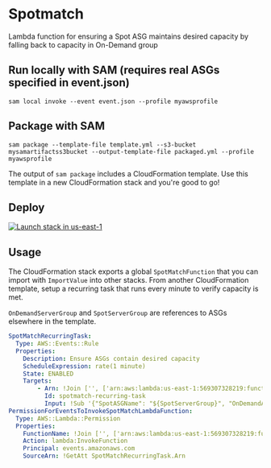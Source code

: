 # Spotmatch

Lambda function for ensuring a Spot ASG maintains desired capacity by falling back to capacity in On-Demand group

## Run locally with SAM (requires real ASGs specified in event.json)

```
sam local invoke --event event.json --profile myawsprofile
```

## Package with SAM

```
sam package --template-file template.yml --s3-bucket mysamartifactss3bucket --output-template-file packaged.yml --profile myawsprofile
```

The output of `sam package` includes a CloudFormation template. Use this template in a new CloudFormation stack and you're good to go!

## Deploy

[![Launch stack in us-east-1](https://s3.amazonaws.com/cloudformation-examples/cloudformation-launch-stack.png)](https://console.aws.amazon.com/cloudformation/home?region=us-east-1#/stacks/new?stackName=spotmatch&templateURL=https://s3.amazonaws.com/cf-spotmatch/v1.0/packaged.yml)

## Usage

The CloudFormation stack exports a global `SpotMatchFunction` that you can import with `ImportValue` into other stacks. From another CloudFormation template, setup a recurring task that runs every minute to verify capacity is met.

`OnDemandServerGroup` and `SpotServerGroup` are references to ASGs elsewhere in the template.

```yml
SpotMatchRecurringTask:
  Type: AWS::Events::Rule
  Properties:
    Description: Ensure ASGs contain desired capacity
    ScheduleExpression: rate(1 minute)
    State: ENABLED
    Targets:
        - Arn: !Join ['', ['arn:aws:lambda:us-east-1:569307328219:function:', !ImportValue SpotMatchFunction, ':live']]
          Id: spotmatch-recurring-task
          Input: !Sub '{"SpotASGName": "${SpotServerGroup}", "OnDemandASGName":"${OnDemandServerGroup}"}'
PermissionForEventsToInvokeSpotMatchLambdaFunction:
  Type: AWS::Lambda::Permission
  Properties:
    FunctionName: !Join ['', ['arn:aws:lambda:us-east-1:569307328219:function:', !ImportValue SpotMatchFunction, ':live']]
    Action: lambda:InvokeFunction
    Principal: events.amazonaws.com
    SourceArn: !GetAtt SpotMatchRecurringTask.Arn
```
